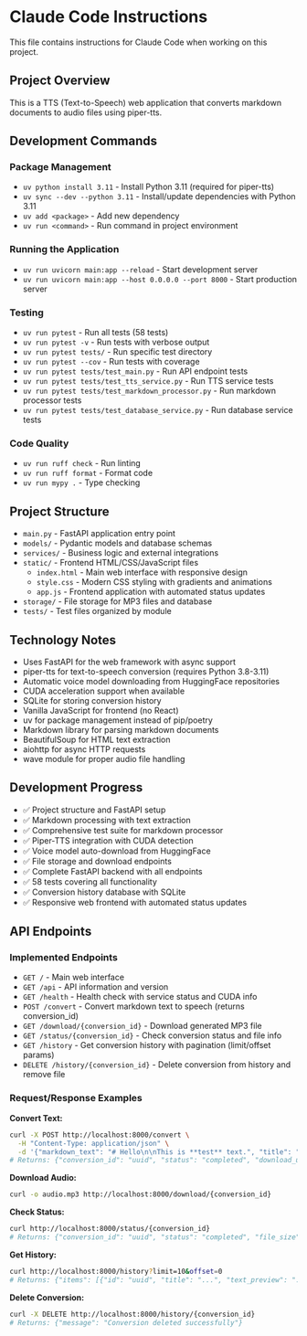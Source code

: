 # Claude Code Instructions

This file contains instructions for Claude Code when working on this project.

## Project Overview

This is a TTS (Text-to-Speech) web application that converts markdown documents to audio files using piper-tts.

## Development Commands

### Package Management
- `uv python install 3.11` - Install Python 3.11 (required for piper-tts)
- `uv sync --dev --python 3.11` - Install/update dependencies with Python 3.11
- `uv add <package>` - Add new dependency
- `uv run <command>` - Run command in project environment

### Running the Application
- `uv run uvicorn main:app --reload` - Start development server
- `uv run uvicorn main:app --host 0.0.0.0 --port 8000` - Start production server

### Testing
- `uv run pytest` - Run all tests (58 tests)
- `uv run pytest -v` - Run tests with verbose output
- `uv run pytest tests/` - Run specific test directory
- `uv run pytest --cov` - Run tests with coverage
- `uv run pytest tests/test_main.py` - Run API endpoint tests
- `uv run pytest tests/test_tts_service.py` - Run TTS service tests
- `uv run pytest tests/test_markdown_processor.py` - Run markdown processor tests
- `uv run pytest tests/test_database_service.py` - Run database service tests

### Code Quality
- `uv run ruff check` - Run linting
- `uv run ruff format` - Format code
- `uv run mypy .` - Type checking

## Project Structure

- `main.py` - FastAPI application entry point
- `models/` - Pydantic models and database schemas
- `services/` - Business logic and external integrations
- `static/` - Frontend HTML/CSS/JavaScript files
  - `index.html` - Main web interface with responsive design
  - `style.css` - Modern CSS styling with gradients and animations
  - `app.js` - Frontend application with automated status updates
- `storage/` - File storage for MP3 files and database
- `tests/` - Test files organized by module

## Technology Notes

- Uses FastAPI for the web framework with async support
- piper-tts for text-to-speech conversion (requires Python 3.8-3.11)
- Automatic voice model downloading from HuggingFace repositories
- CUDA acceleration support when available
- SQLite for storing conversion history
- Vanilla JavaScript for frontend (no React)
- uv for package management instead of pip/poetry
- Markdown library for parsing markdown documents
- BeautifulSoup for HTML text extraction
- aiohttp for async HTTP requests
- wave module for proper audio file handling

## Development Progress

- ✅ Project structure and FastAPI setup
- ✅ Markdown processing with text extraction
- ✅ Comprehensive test suite for markdown processor
- ✅ Piper-TTS integration with CUDA detection
- ✅ Voice model auto-download from HuggingFace
- ✅ File storage and download endpoints
- ✅ Complete FastAPI backend with all endpoints
- ✅ 58 tests covering all functionality
- ✅ Conversion history database with SQLite
- ✅ Responsive web frontend with automated status updates

## API Endpoints

### Implemented Endpoints
- `GET /` - Main web interface
- `GET /api` - API information and version
- `GET /health` - Health check with service status and CUDA info
- `POST /convert` - Convert markdown text to speech (returns conversion_id)
- `GET /download/{conversion_id}` - Download generated MP3 file
- `GET /status/{conversion_id}` - Check conversion status and file info
- `GET /history` - Get conversion history with pagination (limit/offset params)
- `DELETE /history/{conversion_id}` - Delete conversion from history and remove file

### Request/Response Examples

**Convert Text:**
```bash
curl -X POST http://localhost:8000/convert \
  -H "Content-Type: application/json" \
  -d '{"markdown_text": "# Hello\n\nThis is **test** text.", "title": "My Audio"}'
# Returns: {"conversion_id": "uuid", "status": "completed", "download_url": "/download/uuid"}
```

**Download Audio:**
```bash
curl -o audio.mp3 http://localhost:8000/download/{conversion_id}
```

**Check Status:**
```bash
curl http://localhost:8000/status/{conversion_id}
# Returns: {"conversion_id": "uuid", "status": "completed", "file_size": 12345, "download_url": "/download/uuid"}
```

**Get History:**
```bash
curl http://localhost:8000/history?limit=10&offset=0
# Returns: {"items": [{"id": "uuid", "title": "...", "text_preview": "...", "created_at": "...", "status": "completed", "file_size": 12345, "download_url": "/download/uuid"}]}
```

**Delete Conversion:**
```bash
curl -X DELETE http://localhost:8000/history/{conversion_id}
# Returns: {"message": "Conversion deleted successfully"}
```